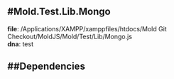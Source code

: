 
#Mold.Test.Lib.Mongo
---------------------------------------

__file__: /Applications/XAMPP/xamppfiles/htdocs/Mold Git Checkout/MoldJS/Mold/Test/Lib/Mongo.js  
__dna__: test  


	






##Dependencies
--------------




 

 


 



		
